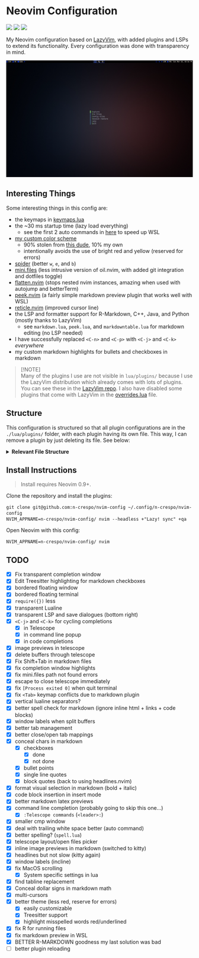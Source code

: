 # Neovim Configuration

<a href="https://dotfyle.com/n-crespo/nvim-config"><img src="https://dotfyle.com/n-crespo/nvim-config/badges/plugins?style=flat" /></a>
<a href="https://dotfyle.com/n-crespo/nvim-config"><img src="https://dotfyle.com/n-crespo/nvim-config/badges/leaderkey?style=flat" /></a>
<a href="https://dotfyle.com/n-crespo/nvim-config"><img src="https://dotfyle.com/n-crespo/nvim-config/badges/plugin-manager?style=flat" /></a>

My Neovim configuration based on [LazyVim](https://www.lazyvim.org), with added plugins and LSPs to extend its
functionality. Every configuration was done with transparency in mind.

![start screen](./images/image.png)

## Interesting Things

Some interesting things in this config are:

- the keymaps in [keymaps.lua](./lua/config/keymaps.lua)
- the ~30 ms startup time (lazy load everything)
  - see the first 2 auto commands in [here](./lua/config/autocmds.lua) to speed up WSL
- [my custom color scheme](./colors/macro.lua)
  - 90% stolen from [this dude](https://github.com/Bekaboo/nvim/blob/master/colors/macro.lua), 10% my own
  - intentionally avoids the use of bright red and yellow (reserved for errors)
- [spider](https://github.com/chrisgrieser/nvim-spider) (better `w`, `e`, and `b`)
- [mini.files](https://github.com/echasnovski/mini.files) (less intrusive version of oil.nvim, with added git integration and dotfiles toggle)
- [flatten.nvim](https://github.com/willothy/flatten.nvim) (stops nested nvim instances, amazing when used with autojump and betterTerm)
- [peek.nvim](https://github.com/toppair/peek.nvim) (a fairly simple markdown preview plugin that works well with WSL)
- [reticle.nvim](https://github.com/tummetott/reticle.nvim) (improved cursor line)
- the LSP and formatter support for R-Markdown, C++, Java, and Python (mostly thanks to LazyVim)
  - see `markdown.lua`, `peek.lua`, and `markdowntable.lua` for markdown editing (no LSP needed)
- I have successfully replaced `<C-n>` and `<C-p>` with `<C-j>` and `<C-k>` _everywhere_
- my custom markdown highlights for bullets and checkboxes in markdown

> [!NOTE]\
> Many of the plugins I use are not visible in `lua/plugins/` because I use the
> LazyVim distribution which already comes with lots of plugins. You can see
> these in the [LazyVim repo](https://github.com/LazyVim/LazyVim). I also have disabled some plugins that come with
> LazyVim in the [overrides.lua](./lua/plugins/overrides.lua) file.

## Structure

This configuration is structured so that all plugin configurations are in the
`./lua/plugins/` folder, with each plugin having its own file. This way, I can
remove a plugin by just deleting its file. See below:

<details>
  <summary><b>Relevant File Structure</b></summary>

```
 ~/.config/nvim/
├──  after
│  ├──  ftplugin
│  │  └──  {filetype}.lua
│  └──  queries
│     └──  markdown
│        └──  highlights.scm
├──  colors
│  └──  macro.lua
├──  lua
│  ├──  config
│  │  ├──  autocmds.lua
│  │  ├──  keymaps.lua
│  │  ├──  lazy.lua
│  │  └──  options.lua
│  └──  plugins
│     └──  {plugin}.lua
├──  queries
│  └──  markdown
│     └──  textobjects.scm
├──  syntax
│  ├──  markdown.vim
│  └──  qf.vim
├──  init.lua
└──  README.md
```

</details>

## Install Instructions

> Install requires Neovim 0.9+.

Clone the repository and install the plugins:

```
git clone git@github.com:n-crespo/nvim-config ~/.config/n-crespo/nvim-config
NVIM_APPNAME=n-crespo/nvim-config/ nvim --headless +"Lazy! sync" +qa
```

Open Neovim with this config:

```
NVIM_APPNAME=n-crespo/nvim-config/ nvim
```

## TODO

- [x] Fix transparent completion window
- [x] Edit Treesitter highlighting for markdown checkboxes
- [x] bordered floating window
- [x] bordered floating terminal
- [x] `require({})` less
- [x] transparent Lualine
- [x] transparent LSP and save dialogues (bottom right)
- [x] `<C-j>` and `<C-k>` for cycling completions
  - [x] in Telescope
  - [x] in command line popup
  - [x] in code completions
- [x] image previews in telescope
- [x] delete buffers through telescope
- [x] Fix Shift+Tab in markdown files
- [x] fix completion window highlights
- [x] fix mini.files path not found errors
- [x] escape to close telescope immediately
- [x] fix `[Process exited 0]` when quit terminal
- [x] fix `<Tab>` keymap conflicts due to markdown plugin
- [x] vertical lualine separators?
- [x] better spell check for markdown (ignore inline html + links + code blocks)
- [x] window labels when split buffers
- [x] better tab management
- [x] better close/open tab mappings
- [x] conceal chars in markdown
  - [x] checkboxes
    - [x] done
    - [x] not done
  - [x] bullet points
  - [x] single line quotes
  - [x] block quotes (back to using headlines.nvim)
- [x] format visual selection in markdown (bold + italic)
- [x] code block insertion in insert mode
- [x] better markdown latex previews
- [x] command line completion (probably going to skip this one...)
  - [x] `:Telescope commands` (`<leader>:`)
- [x] smaller cmp window
- [x] deal with trailing white space better (auto command)
- [x] better spelling? (`spell.lua`)
- [x] telescope layout/open files picker
- [x] inline image previews in markdown (switched to kitty)
- [x] headlines but not slow (kitty again)
- [x] window labels (incline)
- [x] fix MacOS scrolling
  - [x] System specific settings in lua
- [x] find tabline replacement
- [x] Conceal dollar signs in markdown math
- [x] multi-cursors
- [x] better theme (less red, reserve for errors)
  - [x] easily customizable
  - [x] Treesitter support
  - [x] highlight misspelled words red/underlined
- [x] fix R for running files
- [x] fix markdown preview in WSL
- [x] BETTER R-MARKDOWN goodness my last solution was bad
- [ ] better plugin reloading

